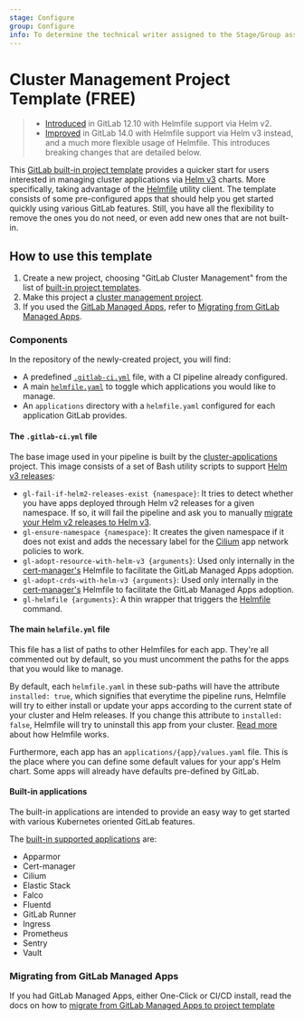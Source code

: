 ```yaml
---
stage: Configure
group: Configure
info: To determine the technical writer assigned to the Stage/Group associated with this page, see https://about.gitlab.com/handbook/engineering/ux/technical-writing/#assignments
---
```


# Cluster Management Project Template **(FREE)**

> - [Introduced](https://gitlab.com/gitlab-org/gitlab/-/merge_requests/25318) in GitLab 12.10 with Helmfile support via Helm v2.
> - [Improved](https://gitlab.com/gitlab-org/gitlab/-/merge_requests/63577) in GitLab 14.0 with Helmfile support via Helm v3 instead, and a much more flexible usage of Helmfile. This introduces breaking changes that are detailed below.

This [GitLab built-in project template](../project/working_with_projects.md#built-in-templates)
provides a quicker start for users interested in managing cluster
applications via [Helm v3](https://helm.sh/) charts. More specifically, taking advantage of the
[Helmfile](https://github.com/roboll/helmfile) utility client. The template consists of some pre-configured apps that
should help you get started quickly using various GitLab features. Still, you have all the flexibility to remove the ones you do not
need, or even add new ones that are not built-in.

## How to use this template

1. Create a new project, choosing "GitLab Cluster Management" from the list of [built-in project templates](../project/working_with_projects.md#built-in-templates).
1. Make this project a [cluster management project](management_project.md).
1. If you used the [GitLab Managed Apps](applications.md), refer to
   [Migrating from GitLab Managed Apps](migrating_from_gma_to_project_template.md).

### Components

In the repository of the newly-created project, you will find:

- A predefined [`.gitlab-ci.yml`](https://gitlab.com/gitlab-org/project-templates/cluster-management/-/blob/master/.gitlab-ci.yml)
  file, with a CI pipeline already configured.
- A main [`helmfile.yaml`](https://gitlab.com/gitlab-org/project-templates/cluster-management/-/blob/master/helmfile.yaml) to toggle which applications you would like to manage.
- An `applications` directory with a `helmfile.yaml` configured for each application GitLab provides.

#### The `.gitlab-ci.yml` file

The base image used in your pipeline is built by the [cluster-applications](https://gitlab.com/gitlab-org/cluster-integration/cluster-applications)
project. This image consists of a set of Bash utility scripts to support [Helm v3 releases](https://helm.sh/docs/intro/using_helm/#three-big-concepts):

- `gl-fail-if-helm2-releases-exist {namespace}`: It tries to detect whether you have apps deployed through Helm v2
  releases for a given namespace. If so, it will fail the pipeline and ask you to manually
  [migrate your Helm v2 releases to Helm v3](https://helm.sh/docs/topics/v2_v3_migration/).
- `gl-ensure-namespace {namespace}`: It creates the given namespace if it does not exist and adds the necessary label
  for the [Cilium](https://github.com/cilium/cilium/) app network policies to work.
- `gl-adopt-resource-with-helm-v3 {arguments}`: Used only internally in the [cert-manager's](https://cert-manager.io/) Helmfile to
  facilitate the GitLab Managed Apps adoption.
- `gl-adopt-crds-with-helm-v3 {arguments}`: Used only internally in the [cert-manager's](https://cert-manager.io/) Helmfile to
  facilitate the GitLab Managed Apps adoption.
- `gl-helmfile {arguments}`: A thin wrapper that triggers the [Helmfile](https://github.com/roboll/helmfile) command.

#### The main `helmfile.yml` file

This file has a list of paths to other Helmfiles for each app. They're all commented out by default, so you must uncomment
the paths for the apps that you would like to manage.

By default, each `helmfile.yaml` in these sub-paths will have the attribute `installed: true`, which signifies that everytime
the pipeline runs, Helmfile will try to either install or update your apps according to the current state of your
cluster and Helm releases. If you change this attribute to `installed: false`, Helmfile will try to uninstall this app
from your cluster. [Read more](https://github.com/roboll/helmfile) about how Helmfile works.

Furthermore, each app has an `applications/{app}/values.yaml` file. This is the
place where you can define some default values for your app's Helm chart. Some apps will already have defaults
pre-defined by GitLab.

#### Built-in applications

The built-in applications are intended to provide an easy way to get started with various Kubernetes oriented GitLab features.

The [built-in supported applications](https://gitlab.com/gitlab-org/project-templates/cluster-management/-/tree/master/applications) are:

- Apparmor
- Cert-manager
- Cilium
- Elastic Stack
- Falco
- Fluentd
- GitLab Runner
- Ingress
- Prometheus
- Sentry
- Vault

### Migrating from GitLab Managed Apps

If you had GitLab Managed Apps, either One-Click or CI/CD install, read the docs on how to
[migrate from GitLab Managed Apps to project template](migrating_from_gma_to_project_template.md)
